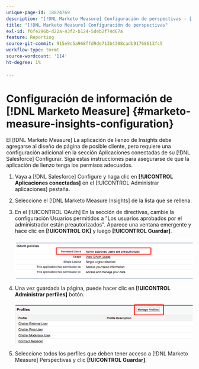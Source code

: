 ```yaml
---
unique-page-id: 18874769
description: "[!DNL Marketo Measure] Configuración de perspectivas - [!DNL Marketo Measure]"
title: "[!DNL Marketo Measure] Configuración de perspectivas"
exl-id: f6fe296b-d22a-43f2-b124-5d4b2f74d67a
feature: Reporting
source-git-commit: 915e9c5a968ffd9de713b4308cadb91768613fc5
workflow-type: tm+mt
source-wordcount: '114'
ht-degree: 1%

---
```


# Configuración de información de [!DNL Marketo Measure] {#marketo-measure-insights-configuration}

El [!DNL Marketo Measure] La aplicación de lienzo de Insights debe agregarse al diseño de página de posible cliente, pero requiere una configuración adicional en la sección Aplicaciones conectadas de su [!DNL Salesforce] Configurar. Siga estas instrucciones para asegurarse de que la aplicación de lienzo tenga los permisos adecuados.

1. Vaya a [!DNL Salesforce] Configure y haga clic en **[!UICONTROL Aplicaciones conectadas]** en el [!UICONTROL Administrar aplicaciones] pestaña.

1. Seleccione el [!DNL Marketo Measure Insights] de la lista que se rellena.

1. En el [!UICONTROL OAuth] En la sección de directivas, cambie la configuración Usuarios permitidos a &quot;Los usuarios aprobados por el administrador están preautorizados&quot;. Aparece una ventana emergente y hace clic en **[!UICONTROL OK]** y luego **[!UICONTROL Guardar]**.

   ![](assets/1-1.png)

1. Una vez guardada la página, puede hacer clic en **[!UICONTROL Administrar perfiles]** botón.

   ![](assets/2-1.png)

1. Seleccione todos los perfiles que deben tener acceso a [!DNL Marketo Measure] Perspectivas y clic **[!UICONTROL Guardar]**.
